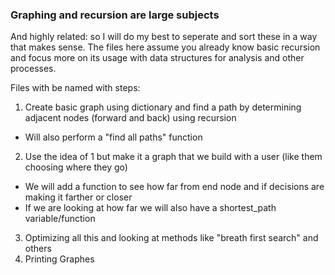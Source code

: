 ### Graphing and recursion are large subjects
And highly related: so I will do my best to seperate and sort these in a way that makes sense. The files here assume you already know basic recursion and focus more on its usage with data structures for analysis and other processes.

Files with be named with steps:
1. Create basic graph using dictionary and find a path by determining adjacent nodes (forward and back) using recursion
  - Will also perform a "find all paths" function
2. Use the idea of 1 but make it a graph that we build with a user (like them choosing where they go)
  - We will add a function to see how far from end node and if decisions are making it farther or closer
  - If we are looking at how far we will also have a shortest_path variable/function
3. Optimizing all this and looking at methods like "breath first search" and others
4. Printing Graphes
